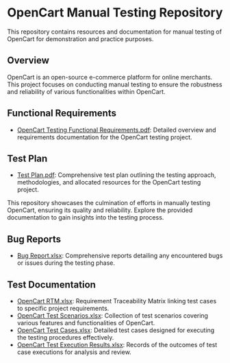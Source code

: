 # OpenCart Manual Testing Repository

This repository contains resources and documentation for manual testing of OpenCart for demonstration and practice purposes.

## Overview

OpenCart is an open-source e-commerce platform for online merchants. This project focuses on conducting manual testing to ensure the robustness and reliability of various functionalities within OpenCart.

## Functional Requirements

- [OpenCart Testing Functional Requirements.pdf](opencart-testing/FUNCTIONAL%20REQUIREMENTS.pdf): Detailed overview and requirements documentation for the OpenCart testing project.

## Test Plan

- [Test Plan.pdf](opencart-testing/test%20plan.pdf): Comprehensive test plan outlining the testing approach, methodologies, and allocated resources for the OpenCart testing project.

This repository showcases the culmination of efforts in manually testing OpenCart, ensuring its quality and reliability. Explore the provided documentation to gain insights into the testing process.

## Bug Reports

- [Bug Report.xlsx](opencart-testing/Bug%20Report.xlsx): Comprehensive reports detailing any encountered bugs or issues during the testing phase.

## Test Documentation

- [OpenCart RTM.xlsx](opencart-testing/OpenCart-RTM.xlsx): Requirement Traceability Matrix linking test cases to specific project requirements.
- [OpenCart Test Scenarios.xlsx](opencart-testing/OpenCart-Test%20Scenarios.xlsx): Collection of test scenarios covering various features and functionalities of OpenCart.
- [OpenCart Test Cases.xlsx](opencart-testing/OpenCart-TestCases.xlsx): Detailed test cases designed for executing the testing procedures effectively.
- [OpenCart Test Execution Results.xlsx](opencart-testing/OpenCart-TestExecution%20Results.xlsx): Records of the outcomes of test case executions for analysis and review.




